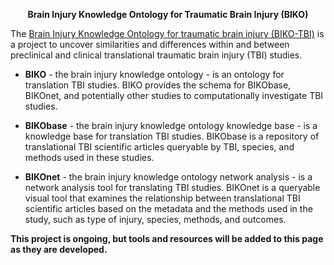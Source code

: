 
<p align="center">
<b>Brain Injury Knowledge Ontology for Traumatic Brain Injury (BIKO)</b>
</p>


The [Brain Injury Knowledge Ontology for traumatic brain injury (BIKO-TBI)](https://mcsz.github.io/bikotbi.io/) is a project to uncover similarities and differences within and between preclinical and clinical translational traumatic brain injury (TBI) studies.

- **BIKO** - the brain injury knowledge ontology - is an ontology for translation TBI studies. BIKO provides the schema for BIKObase, BIKOnet, and potentially other studies to computationally investigate TBI studies. 

- **BIKObase** - the brain injury knowledge ontology knowledge base - is a knowledge base for translation TBI studies. BIKObase is a repository of translational TBI scientific articles queryable by TBI, species, and methods used in these studies. 

- **BIKOnet** - the brain injury knowledge ontology network analysis - is a network analysis tool for translating TBI studies. BIKOnet is a queryable visual tool that examines the relationship between translational TBI scientific articles based on the metadata and the methods used in the study, such as type of injury, species, methods, and outcomes. 

**This project is ongoing, but tools and resources will be added to this page as they are developed.**
 

